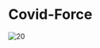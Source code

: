 # Covid-Force
![20](https://user-images.githubusercontent.com/87545330/159160916-c3155ff2-54f3-4c3f-adb6-51a35d9a0317.png)

